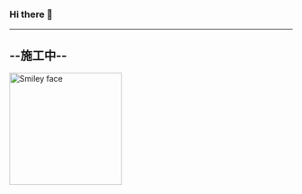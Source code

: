 ### Hi there 👋
----------
--施工中--
----------
<img loading="lazy" src="http://wx2.sinaimg.cn/large/994b6f2egy1g0wivcu4bnj20tz0tvgoq.jpg" alt="Smiley face" width="200" height="200">

<!--
**WenxingDuan/WenxingDuan** is a ✨ _special_ ✨ repository because its `README.md` (this file) appears on your GitHub profile.

Here are some ideas to get you started:

- 🔭 I’m currently working on ...
- 🌱 I’m currently learning ...
- 👯 I’m looking to collaborate on ...
- 🤔 I’m looking for help with ...
- 💬 Ask me about ...
- 📫 How to reach me: ...
- 😄 Pronouns: ...
- ⚡ Fun fact: ...
-->
